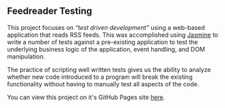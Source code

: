 ## Feedreader Testing 
This project focuses on _“test driven development”_ using a web-based application that reads RSS feeds. This was
accomplished using [Jasmine](http://jasmine.github.io/) to write a number of tests against a pre-existing
application to test the underlying business logic of the application, event handling, and DOM
manipulation.

The practice of scripting well written tests gives us the ability to analyze whether new code introduced to a
program will break the existing functionality without having to manually test all aspects of the code.

You can view this project on it's GitHub Pages site [here](http://samurairanderson.github.io/P6-Feedreader/#).
